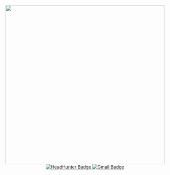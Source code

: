 <div id = "header" align = "center">
  <img src = "https://media.giphy.com/media/qgQUggAC3Pfv687qPC/giphy.gif" width = "500"/>
</div>
<div id="badges" align = "center">
  <a href="https://hh.ru/applicant/resumes?hhtmFromLabel=header&hhtmFrom=resume_renewal_promo">
    <img src="https://img.shields.io/badge/-hh.ru-red" alt="HeadHunter Badge"/>
  </a>  
  <a href="https://mail.google.com/mail/u/0/#inbox?compose=GTvVlcSGLrfcJPbSBvMzwbmVpZkPdbTtxfhLcjpgZKJSWNmcNgckBkrVdwdKdwHCtjKLQWDMtLmJM">
    <img src="https://img.shields.io/badge/-Gmail.com-red" alt="Gmail Badge"/>
  </a>  
</div>
